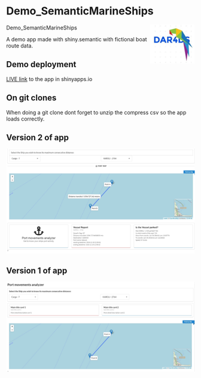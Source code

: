 # Demo_SemanticMarineShips

Demo_SemanticMarineShips <img src='man/figures/logo.jpg' align="right" height="104" />

A demo app made with shiny.semantic with fictional boat route data.

## Demo deployment

[LIVE link](https://dar4ds.shinyapps.io/Demo_SemanticMarineShips/) to the app in shinyapps.io

## On git clones

When doing a git clone dont forget to unzip the compress csv so the app loads correctly.


## Version 2 of app

![second prototype of port app](https://github.com/dar4datascience/SemanticMarineShips_Demo/blob/main/project_snapshots/prototype02.jpg)


## Version 1 of app

![first prototype of port app](https://github.com/dar4datascience/SemanticMarineShips_Demo/blob/main/project_snapshots/prototype01.jpg)
